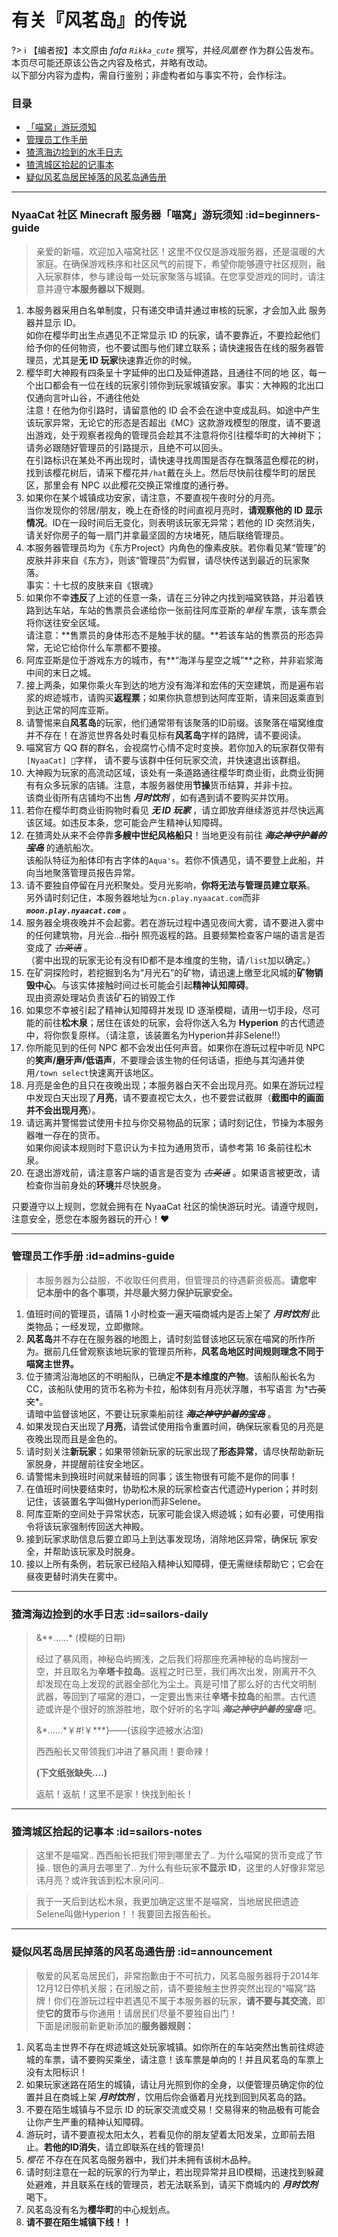 # 有关『风茗岛』的传说

?> :information_source: 【编者按】本文原由 *fafa `Rikka_cute`* 撰写，并经*凤凰卷* 作为群公告发布。本页尽可能还原该公告之内容及格式，并略有改动。  
以下部分内容为虚构，需自行鉴别；非虚构者如与事实不符，会作标注。

### 目录

- [「喵窝」游玩须知 ](#beginners-guide)
- [管理员工作手册](#admins-guide)
- [猹湾海边捡到的水手日志](#sailors-daily)
- [猹湾城区拾起的记事本](#sailors-notes)
- [疑似风茗岛居民掉落的风茗岛通告册](#announcement)

--------

### NyaaCat 社区 Minecraft 服务器「喵窝」游玩须知 :id=beginners-guide

> 亲爱的新喵，欢迎加入喵窝社区！这里不仅仅是游戏服务器，还是温暖的大家庭。在确保游戏秩序和社区风气的前提下，希望你能够遵守社区规则，融入玩家群体，参与建设每一处玩家聚落与城镇。在您享受游戏的同时，请注意并遵守**本服务器以下规则**。

1. 本服务器采用白名单制度，只有递交申请并通过审核的玩家，才会加入此
服务器并显示 ID。  
  如你在樱华町出生点遇见<span class="nw-important">不正常显示 ID 的玩家</span>，请不要靠近，不要捡起他们给予你的任何物资，也不要试图与他们建立联系；请快速报告在线的服务器管理员，尤其是**无 ID 玩家**快速靠近你的时候。
1. 樱华町大神殿有四条呈十字延伸的出口及延伸道路，且通往不同的地
区，每一个出口都会有一位在线的玩家引领你到玩家城镇安家。<span class="nw-spoiler">事实：大神殿的北出口仅通向言叶山谷，不通往他处</span>  
  <span class="nw-important">注意！</span>在他为你引路时，请留意他的 ID 会不会在途中变成乱码。如途中产生该玩家异常，无论它的形态是否超出《MC》这款游戏模型的限度，<span class="nw-important">请不要退出游戏</span>，处于观察者视角的管理员会趁其不注意将你引往樱华町的大神树下；请务必跟随好管理员的引路提示，且绝不可以回头。  
  在引路标识在某处不再出现时，请快速寻找周围是否存在飘落<span class="nw-mark-blue">蓝色樱花</span>的树，找到该樱花树后，请采下樱花并`/hat`戴在头上。然后尽快前往樱华町的居民区，那里会有 NPC 以此樱花交换正常维度的通行券。
1. 如果你在某个城镇成功安家，请注意，不要直视午夜时分的<span class="nw-mark-purple">月亮</span>。  
  当你发现你的邻居/朋友，晚上在奇怪的时间直视月亮时，**请观察他的 ID 显示情况**。ID在一段时间后无变化，则表明该玩家无异常；若他的 ID 突然消失，请关好你房子的每一扇门并<span class="nw-mark-red">拿最坚固的方块堵死</span>，随后联络管理员。
1. 本服务器管理员均为《东方Project》内角色的像素皮肤。若你看见某“管理”的皮肤并非来自《东方》，则该“管理员”为<span class="nw-important">假冒</span>，请尽快传送到最近的玩家聚落。  
  <span class="nw-spoiler">事实：十七叔的皮肤来自《银魂》</span>
1. 如果你不幸**违反**了上述的任意一条，请在三分钟之内找到喵窝铁路，并沿着铁路到达车站，车站的售票员会递给你一张前往<span class="nw-mark-blue">阿库亚斯</span>的*单程* 车票，该车票会将你送往安全区域。  
  请注意：**售票员的身体形态不是触手状的腿。**若该车站的售票员的形态异常，无论它给你什么车票都不要接。
1. <span class="nw-mark-blue">阿库亚斯</span>是位于游戏东方的城市，有**“海洋与星空之城”**之称，并非岩浆海中间的<span class="nw-mark-red">末日之城</span>。
1. 接上两条，如果你乘火车到达的地方没有海洋和宏伟的天空建筑，而是遍布岩浆的<span class="nw-mark-red">烬迹城市</span>，请购买**返程票**；如果你执意想到达阿库亚斯，请来回返乘直到到达正常的<span class="nw-mark-blue">阿库亚斯</span>。
1. 请警惕来自**风茗岛**的玩家，他们通常带有该聚落的ID前缀。该聚落在喵窝维度<span class="nw-important">并不存在</span>！在游览世界各处时看见标有**风茗岛**字样的路牌，请不要阅读。
1. 喵窝官方 QQ 群的群名，会视腐竹心情不定时变换。若你加入的玩家群仅带有`[NyaaCat] 🌙`字样， 请不要与该群中<span class="nw-important">任何玩家交流</span>，并快速退出该群组。
1. 大神殿为玩家的高流动区域，该处有一条道路通往樱华町商业街，此商业街拥有有众多玩家的店铺。注意，本服务器使用**节操**货币结算，并非<span class="nw-mark-yellow">卡拉</span>。  
  该商业街所有店铺均不出售 ***月时饮剂*** ，如有遇到请不要购买并饮用。
1. 若你在樱华町商业街购物时看见 ***无 ID 玩家*** ，请立即放弃继续游览并尽快远离该区域。如违反本条，您可能会产生<span class="nw-mark-red">精神认知障碍</span>。
1. 在猹湾处从来不会停靠**多艘中世纪风格船只**！当地更没有前往 ***~~海之神守护着的宝岛~~*** 的通航船次。  
  该船队特征为船体印有古字体的`Aqua's`。若你不慎遇见，请不要登上此船，并向当地聚落管理员报告异常。
1. 请不要独自停留在月光积聚处。受月光影响，**你将无法与管理员建立联系**。  
  另外请时刻记住，本服务器地址为`cn.play.nyaacat.com`而非 ***`moon.play.nyaacat.com`*** 。
1. 服务器全境夜晚并不会起雾。若在游玩过程中遇见夜间大雾，请不要进入雾中的任何建筑物，月光会…~~指引~~ 照亮返程的路。且要频繁检查客户端的语言是否变成了 *~~古英语~~* 。  
  （雾中出现的玩家无论有没有ID都不是本维度的生物，请`/list`加以确定。）
1. 在矿洞探险时，若挖掘到名为“月光石”的矿物，请迅速上缴至北风城的**矿物销毁中心**。与该实体接触时间过长可能会引起**精神认知障碍**。  
  <span class="nw-spoiler">现由资源处理站负责该矿石的销毁工作</span>
1. 如果您不幸被引起了精神认知障碍并发现 ID 逐渐模糊，请用一切手段，尽可能的前往**松木泉**；居住在该处的玩家，会将你送入名为 **Hyperion** 的古代遗迹中，将你恢复原样。<span class="nw-mark-red">（请注意，该装置名为Hyperion并非Selene!!）</span>
1. 你所能见到的任何 NPC 都不会发出任何声音。如果你在游玩过程中听见 NPC 的**笑声/磨牙声/低语声**，不要理会该生物的任何话语，拒绝与其沟通并使用`/town select`快速离开该地区。
1. 月亮是金色的且只在夜晚出现；本服务器白天不会出现月亮。如果在游玩过程中发现白天出现了**月亮**，请不要直视它太久，也不要尝试截屏（**截图中的画面并不会出现月亮**）。
1. 请远离并警惕尝试使用<span class="nw-mark-yellow">卡拉</span>与你交易物品的玩家；请时刻记住，节操为本服务器唯一存在的货币。  
  如果你阅读本规则时下意识认为卡拉为通用货币，请参考第 16 条前往松木泉。
1. 在退出游戏前，请注意客户端的语言是否变为 _~~古英语~~_ 。如果语言被更改，请检查你当前身处的**环境**并<span class="nw-mark-red">尽快脱身</span>。

只要遵守以上规则，您就会拥有在 NyaaCat 社区的愉快游玩时光。请遵守规则，注意安全，愿您在本服务器玩的开心！:heart:

-------

### 管理员工作手册 :id=admins-guide

> 本服务器为公益服，不收取任何费用，但管理员的待遇薪资极高。**请您牢
记本册中的各个事项，并尽最大努力保护玩家安全。**

1. 值班时间的管理员，请隔 1 小时检查一遍天喵商城内是否上架了 ***月时饮剂*** 此类物品；一经发现，立即撤除。
1. **风茗岛**并不存在在服务器的地图上，请时刻监督该地区玩家在喵窝的所作所为。据前几任曾观察该地玩家的管理员所称，**风茗岛地区时间规则理念不同于喵窝主世界。**
1. 位于猹湾沿海地区的不明船队，已确定**不是本维度的产物**。该船队船长名为 CC，该船队使用的货币名称为<span class="nw-mark-yellow">卡拉</span>，船体刻有月亮状浮雕，书写语言
为*~~古英文~~*。  
  请暗中监督该地区，不要让玩家乘船前往 ___~~海之神守护着的宝岛~~___ 。
1. 如果发现白天出现了**月亮**，请尝试使用指令重置时间，确保玩家看见的月亮是夜晚出现而且是金色的。
1. 请时刻关注**新玩家**；如果带领新玩家的玩家出现了**形态异常**，请尽快帮助新玩家脱身，并提醒前往安全地区。
1. 请警惕未到换班时间就来替班的同事；<span class="nw-important">该生物很有可能不是你的同事！</span>
1. 在值班时间快要结束时，协助松木泉的玩家检查古代遗迹<span class="nw-mark-red">Hyperion</span>；并时刻记住，该装置名字叫做<span class="nw-mark-red">Hyperion而非Selene</span>。
1. 阿库亚斯的空间处于异常状态，玩家可能会误入<span class="nw-mark-red">烬迹城</span>；如有必要，可使用指令将该玩家强制传回送大神殿。
1. 接到玩家求助信息后要立即马上到达事发现场，<span class="nw-mark-red">消除地区异常</span>，确保玩
家安全，并帮助该玩家及时脱身。
1. 接以上所有条例，若玩家已经陷入<span class="nw-important">精神认知障碍</span>，便无需继续帮助它；它会在昼夜更替时消失在雾中。

-------

### 猹湾海边捡到的水手日志 :id=sailors-daily

> &\*\*......\* (模糊的日期)  
>
> 经过了暴风雨，神秘岛屿搁浅，之后我们将那座充满神秘的岛屿搜刮一
空，并且取名为**辛塔卡拉岛**。返程之时已至，我们再次出发，刚离开不久
却发现在岛上发现的武器全部化为尘土。真是可惜了那么好的古代文明制
武器，等回到了喵窝的港口，一定要出售来往**辛塔卡拉岛**的船票。古代遗
迹或许是个很好的旅游胜地，取个好听的名字叫 ***~~海之神守护着的宝岛~~*** 吧。
>
> &\*......\*￥#!￥\*\*\*}——(该段字迹被水沾湿)
>
> 西西船长又带领我们冲进了暴风雨！要命辣！
>
> **(下文纸张缺失....)**
>
> <span class="nw-important">返航！返航！这里不是家！快找到船长！</span>

-------

### 猹湾城区拾起的记事本 :id=sailors-notes

> 这里不是喵窝.. 西西船长把我们带到哪里去了.. 为什么喵窝的货币变成了节操.. 银色的满月去哪里了.. 为什么有些玩家**不显示 ID**，这里的人好像非常忌讳月亮？或许我该到松木泉问问..

> 我于一天后到达松木泉，我更加确定这里不是喵窝，当地居民把遗迹<span class="nw-mark-red">Selene叫做</span><span class="nw-important">Hyperion！！我要回去报告船长。</span>

-------

### 疑似风茗岛居民掉落的风茗岛通告册 :id=announcement

> 敬爱的风茗岛居民们，非常抱歉由于不可抗力，风茗岛服务器将于2014年
12月12日停机关服；在闭服之前，请不要接触主世界突然出现的<span class="nw-mark-red">“喵窝”</span>路牌！你们在游玩过程中若遇见不属于本服务器的玩家，**请不要与其交流**，即使**它的货币**与你通用！请居民们尽量不要独自出门！  
> 下面是闭服前新更新添加的**服务器规则：**

1. 风茗岛主世界不存在<span class="nw-mark-red">烬迹城</span>这处玩家城镇。如你所在的车站突然出售前往烬迹城的车票，请不要购买乘坐，<span class="nw-important">请注意！该车票是单向的！</span>并且风茗岛的车票上没有太阳标识！
1. 如果玩家迷路在陌生的城镇，请让月光照到你的全身，以便管理员确定你的位置并且在商城上架 ***月时饮剂*** ，饮用后你会循着月光找到回到风茗岛的路。
1. 不要在陌生城镇与<span class="nw-important">不显示 ID 的玩家</span>交流或交易！交易得来的物品极有可能会让你产生<span class="nw-important">严重的精神认知障碍</span>。
1. 游玩时，请不要直视太阳太久，若看见你的朋友望着太阳发呆，立即前去阻止。**若他的ID消失**，请立即联系在线的管理员!
1. *樱花* 不存在在风茗岛服务器中，我们并未拥有该树木品种。
1. 请时刻注意在一起的玩家的行为举止，若出现异常并且ID模糊，迅速找到躲藏处避难，并且联系在线的管理员，若无法联系到，请买下商城内的 ***月时饮剂*** 喝下。
1. 风茗岛没有名为**樱华町**的中心规划点。
1. **请不要在陌生城镇下线！！**
